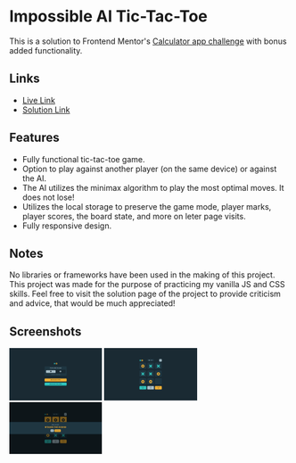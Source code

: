 # Impossible AI Tic-Tac-Toe

This is a solution to Frontend Mentor's [Calculator app challenge](https://www.frontendmentor.io/challenges/tic-tac-toe-game-Re7ZF_E2v) with bonus added functionality.

## Links

- [Live Link](https://frontend-mentor-tic-tac-toe-26071997.netlify.app/)
- [Solution Link](https://www.frontendmentor.io/solutions/impossible-ai-local-storage-no-frameworks-VDkgPghH5d)

## Features

- Fully functional tic-tac-toe game.
- Option to play against another player (on the same device) or against the AI.
- The AI utilizes the minimax algorithm to play the most optimal moves. It does not lose!
- Utilizes the local storage to preserve the game mode, player marks, player scores, the board state, and more on leter page visits.
- Fully responsive design.

## Notes

No libraries or frameworks have been used in the making of this project. This project was made for the purpose of practicing my vanilla JS and CSS skills. Feel free to visit the solution page of the project to provide criticism and advice, that would be much appreciated!

## Screenshots

<p float="left">
  <img src="/assets/Screenshot_1.png" width="33%" />
  <img src="/assets/Screenshot_2.png" width="33%" /> 
  <img src="/assets/Screenshot_3.png" width="33%" />
</p>
